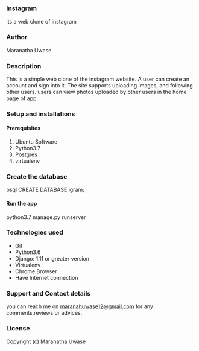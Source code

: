 ### Instagram
its a web clone of instagram
### Author
Maranatha Uwase
### Description
This is a simple web clone of the instagram website. A user can create an account and sign into it. The site supports uploading images, and following other users. users can view photos uploaded by other users in the home page of app.

### Setup and installations
#### Prerequisites
1. Ubuntu Software
2. Python3.7
3. Postgres
4. virtualenv
### Create the database
psql
CREATE DATABASE igram;
#### Run the app
python3.7 manage.py runserver
### Technologies used
* Git
* Python3.6
* Django: 1.11 or greater version
* Virtualenv
* Chrome Browser
* Have Internet connection
### Support and Contact details
you can reach me on maranahuwase12@gmail.com for any comments,reviews or advices.
### License
Copyright (c) Maranatha Uwase


